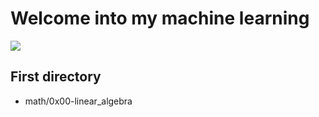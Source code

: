 # Welcome into my machine learning
<img src="https://recursos.bps.com.es/files/982/78.jpg">

## First directory
- math/0x00-linear_algebra